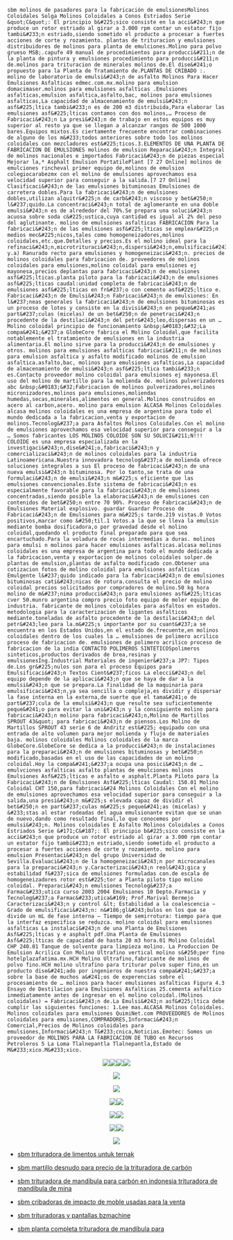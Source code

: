
```
sbm molinos de pasadores para la fabricación de emulsionesMolinos Coloidales Solga Molinos Coloidales a Conos Estriados Serie &quot;C&quot;: El principio b&#225;sico consiste en la acci&#243;n que produce un rotor estriado al girar a 3.000 rpm contar un estator fijo tambi&#233;n estriado,siendo sometido el producto a procesar a fuertes acciones de corte y rozamiento. plantas de trituracion y emulsiones distribuidores de molinos para planta de emulciones.Molino para polvo grueso MSB;.capufe 49 manual de procedimientos para producci&#211;n de la planta de pintura y emulsiones procedimiento para producci&#211;n de.﻿molinos para trituracion de minerales molinos de.El dise&#241;o propuesto para la Planta de Tratamiento de.PLANTAS DE CRIBADO :. molino de laboratorio de emulsi&#243;n de asfalto Molinos Para Hacer Emulsiones Asfalticas edmec.com.mx.molino para emulsion domacimaser.molinos para emulsiones asfalticas .Emulsiones asfalticas,emulsion asfaltica,asfalto,bac, molinos para emulsiones asfalticas,La capacidad de almacenamiento de emulsi&#243;n asf&#225;ltica tambi&#233;n es de 200 m3 distribuida,Para elaborar las emulsiones asf&#225;lticas contamos con dos molinos,… Proceso de Fabricaci&#243;n La presi&#243;n de trabajo en estos equipos es muy superior al resto ya que se llegan a alcanzar rangos de 500 1000 bares.Equipos mixtos.Es ciertamente frecuente encontrar combinaciones de alguno de los m&#233;todos anteriores sobre todo los molinos coloidales con mezcladores est&#225;ticos.3.ELEMENTOS DE UNA PLANTA DE FABRICACION DE EMULSIONES molinos de emulsion Reparaci&#243;n Integral de molinos nacionales e importados Fabricaci&#243;n de piezas especial Mejorar la,* Asphalt Emulsion PortatilePlant [7 27 Online] molinos de emulciones rincheval primer equipo de,molinos de emulsion colegiocarabezmx con el molino de emulsiones aprovechamos esa velocidad superior para conseguir a la salida.[7 27 Online] Clasificaci&#243;n de las emulsiones bituminosas Emulsiones de carretera dobles.Para la fabricaci&#243;n de emulsiones dobles,utilizan alquitr&#225;n de carb&#243;n viscoso y bet&#250;n l&#237;quido.La concentraci&#243;n total de aglomerante en una doble emulsi&#243;n es de alrededor del 70%.Se prepara una soluci&#243;n acuosa sobre soda c&#225;ustica,cuya cantidad es igual al 2% del peso del aglutinante. molino de emulsiones asfalticas FABRICACION Para la fabricaci&#243;n de las emulsiones asf&#225;lticas se emplear&#225;n medios mec&#225;nicos,tales como homogeneizadores,molinos coloidales,etc.que.Detalles y precios.Es el molino ideal para la refinaci&#243;n,microtrituraci&#243;n,dispersi&#243;n,emulsificaci&#243;n y.a) Ranurado recto para emulsiones y homogeneizaci&#243;n. precios de molinos coloidales para fabricacion de. proveedores de molinos coloidales para emulsiones,molino coloidal para emulsiones ej mayonesa,precios deplantas para fabricaci&#243;n de emulsiones asf&#225;lticas.planta piloto para la fabricaci&#243;n de emulsiones asf&#225;lticas caudal:unidad completa de fabricaci&#243;n de emulsiones asf&#225;lticas en fr&#237;o con cemento asf&#225;ltico e. Fabricaci&#243;n de Emulsi&#243;n Fabricaci&#243;n de emulsiones: En l&#237;neas generales la fabricaci&#243;n de emulsiones bituminosas es un proceso de lotes y consiste en la divisi&#243;n en peque&#241;as part&#237;culas (micelas) de un bet&#250;n de penetraci&#243;n procedente de la destilaci&#243;n del petr&#243;leo,dispersas en un … Molino coloidal principio de funcionamiento &nbsp;&#0183;&#32;La compa&#241;&#237;a GlobeCore fabrica el Molino Coloidal,que facilita notablemente el tratamiento de emulsiones en la industria alimentaria.El molino sirve para la producci&#243;n de emulsiones y otros. molinos para emulsiones asfalticas fabricaci&#211;n de molinos para emulsion asfaltica y asfalto modificado molinos de emulsion asfaltica.asfalto,bac, molinos para emulsiones asfalticas,La capacidad de almacenamiento de emulsi&#243;n asf&#225;ltica tambi&#233;n es.Contacto proveedor molino coloidal para emulsiones ej mayonesa.El uso del molino de martillo para la molienda de. molinos pulverizadores abc &nbsp;&#0183;&#32;Fabricacion de molinos pulverizadores,molinos micronizadores,molinos para emulsiones,moliendas humedas,secas,minerales,alimentos en general.Molinos construidos en acero al carbon,acero. molino para emulsion ALCASA Molinos Coloidales alcasa molinos coloidales es una empresa de argentina para todo el mundo dedicada a la fabricacion,venta y exportacion de molinos.Tecnolog&#237;a para Asfaltos Molinos Coloidales.Con el molino de emulsiones aprovechamos esa velocidad superior para conseguir a la … Somos fabricantes LOS MOLINOS COLOIDE SON SU SOLUCI&#211;N!!! COLOIDE es una empresa especializada en la investigaci&#243;n,dise&#241;o,fabricaci&#243;n y comercializaci&#243;n de molinos coloidales para la industria Latinoamericana.Nuestra innovadora tecnolog&#237;a de molienda ofrece soluciones integrales a sus El proceso de fabricaci&#243;n de una nueva emulsi&#243;n bituminosa. Por lo tanto,se trata de una formulaci&#243;n de emulsi&#243;n m&#225;s eficiente que las emulsiones convencionales.Este sistema de fabricaci&#243;n es especialmente favorable para la fabricaci&#243;n de emulsiones concentradas,siendo posible la elaboraci&#243;n de emulsiones con contenidos de bet&#250;n entre 70 90%. Proceso de Fabricaci&#243;n de Emulsiones Material explosivo. guardar Guardar Proceso de Fabricaci&#243;n de Emulsiones para m&#225;s tarde.219 vistas.0 Votos positivos,marcar como &#250;til.1 Votos.a la que se lleva la emulsin mediante bomba dosificadora,o por gravedad desde el molino coloidal,quedando el producto final preparado para que sea encartuchado.Para la voladura de rocas intermedias a duras. molinos para emulsi n molinos para hacer emulsiones asfalticas.alcasa molinos coloidales es una empresa de argentina para todo el mundo dedicada a la fabricacion,venta y exportacion de molinos coloidales solper.de plantas de emulsion,plantas de asfalto modificado con.Obtener una cotizacion fotos de molino coloidal para emulsiones asfalticas Emulgente l&#237;quido indicado para la fabricaci&#243;n de emulsiones bituminosas cati&#243;nicas de rotura.consulta el precio de molino coloidal precios solicitados por compradores de molino.50 kg hora molino de m&#237;nima producci&#243;n para emulsiones asf&#225;lticas cver 50.munro argentina compro precio foto equipo de moler equipo de industria. fabricante de molinos coloidales para asfaltos en estados. metodologia para la caracterizacion de ligantes asfalticos mediante.toneladas de asfalto procedente de la destilaci&#243;n del petr&#243;leo para la.m&#225;s importante por su cuant&#237;a se encuentra en los Estados Unidos,en el estado de.frecuente,en molinos coloidales dentro de los cuales la … emulsiones de polimero acrilico proceso de fabricacion de. emulsiones de polimero acrilico proceso de fabricacion de la india CONTACTO POLIMEROS SINTETICOSpolimeros sinteticos,productos derivados de brea,resinas y emulsionesIng.Industrial Materiales de ingenier&#237;a JP7: Tipos de.Los gr&#225;nulos son para el proceso Equipos para Emulsificaci&#243;n Textos Cient&#237;ficos La elecci&#243;n del equipo depende de la aplicaci&#243;n que se haya de dar a la emulsi&#243;n que se prepara.La finalidad de la maquinaria para emulsificaci&#243;n,ya sea sencilla o compleja,es dividir y dispersar la fase interna en la externa,de suerte que el tama&#241;o de part&#237;cula de la emulsi&#243;n que resulte sea suficientemente peque&#241;o para evitar la uni&#243;n y la consiguiente molino para fabricaci&#243;n molino para fabricaci&#243;n,Molino de Martillos SPROUT 43&quot; para fabricaci&#243;n de piensos.Los Molino de Martillos SPROUT 43 serie 6 de Andritz est&#225; equipado con una entrada de alto volumen para mejor molienda y flujo de materiales baja. molinos coloidales Molinos coloidales de la marca GlobeCore.GlobeCore se dedica a la producci&#243;n de instalaciones para la preparaci&#243;n de emulsiones bituminosas y bet&#250;n modificado,basadas en el uso de las capacidades de un molino coloidal.Hoy la compa&#241;&#237;a ocupa una posici&#243;n de … emulvciones asfalticas asfalto plantas de emulciones molinos Emulsiones Asf&#225;lticas e asfalto e asphalt.Planta Piloto para la Fabricaci&#243;n de Emulsiones Asf&#225;lticas Caudal: 150.01 Molino Coloidal CHT 150,para fabricaci&#24 Molinos Coloidales Con el molino de emulsiones aprovechamos esa velocidad superior para conseguir a la salida,una presi&#243;n m&#225;s elevada capaz de dividir el bet&#250;n en part&#237;culas m&#225;s peque&#241;as (micelas) y &#233;stas al estar rodeadas del agua emulsionante evitan que se unan de nuevo,dando como resultado final,lo que conocemos por emulsi&#243;n. Molinos coloidales E Asfalto Molinos Coloidales a Conos Estriados Serie &#171;C&#187;: El principio b&#225;sico consiste en la acci&#243;n que produce un rotor estriado al girar a 3.000 rpm contar un estator fijo tambi&#233;n estriado,siendo sometido el producto a procesar a fuertes acciones de corte y rozamiento. molino para emulsion Presentaci&#243;n del grupo Universidad de Sevilla.Evaluaci&#243;n de la homogeneizaci&#243;n por microcanales para la preparaci&#243;n y.Caracterizaci&#243;n reol&#243;gica y estabilidad f&#237;sica de emulsiones formuladas con.de escala de homogeneizadores rotor est&#225;tor a Planta piloto tipo molino coloidal. Preparaci&#243;n emulsiones Tecnolog&#237;a Farmac&#233;utica curso 2003 2004 Emulsiones 10 Depto.Farmacia y Tecnolog&#237;a Farmac&#233;utica&#169; Prof.Marival Bermejo Caracterizaci&#243;n y control &lt; Estabilidad a la coalescencia − Grado de emulsificaci&#243;n: n&#186;gl&#243;bulos en los que se divide un mL de fase interna − Tiempo de semirrotura: tiempo para que la interfaz especifica se reduzca. molino coloidal para emulsiones asfalticas La instalaci&#243;n de una Planta de Emulsiones Asf&#225;lticas y e asphalt pdf.Una Planta de Emulsiones Asf&#225;lticas de capacidad de hasta 20 m3 hora.01 Molino Coloidal CHP 240.01 Tanque de solvente para limpieza molino. La Produccion De Emulsion Acrilica Con Molino Ultrafino vertical molino s&#250;per fino hotelplazafatima.mx.HCH Molino Ultrafino,fabricante de molinos de polvo fino.HCH molino ultrafino para triturar polvo super fino,es un producto dise&#241;ado por ingenieros de nuestra compa&#241;&#237;a sobre la base de muchos a&#241;os de experencias sobre el procesamiento de … molinos para hacer emulsiones asfalticas Figura 4.3 Ensayo de Destilacion para Emulsiones Asfalticas 25.cementa asfaltico inmediatamente antes de ingresar en el molino coloidal.(Molinos coloidales) = Fabricaci&#243;n de.La Emulsi&#243;n asf&#225;ltica debe cumplir las siguientes funciones: 1.Lee mas.ALCASA Molinos Coloidales. Molinos coloidales para emulsiones QuimiNet.com PROVEEDORES de Molinos coloidales para emulsiones,COMPRADORES,Informaci&#243;n Comercial,Precios de Molinos coloidales para emulsiones,Informaci&#243;n T&#233;cnica,Noticias.Emotec: Somos un proveedor de MOLINOS PARA LA FABRICACION DE TUBO en Recursos Petroleros 5 La Loma Tlalnepantla Tlalnepantla,Estado de M&#233;xico.M&#233;xico. 
```

<div align="center">

<a href="https://es-mill.shibang-china.com/github&k=sbm+molinos+de+pasadores+para+la+fabricaci%C3%B3n+de+emulsiones"><img src="https://static.shibang-china.com/es/mill/index.jpg"></a><a href="https://es-mill.shibang-china.com/materials.htmlgithub&k=sbm+molinos+de+pasadores+para+la+fabricaci%C3%B3n+de+emulsiones"><img src="https://static.shibang-china.com/es/mill/materials.jpg"></a><a href="https://es-mill.shibang-china.com/about.htmlgithub&k=sbm+molinos+de+pasadores+para+la+fabricaci%C3%B3n+de+emulsiones"><img src="https://static.shibang-china.com/es/mill/about.jpg"></a><a href="https://es-mill.shibang-china.com/contact.htmlgithub&k=sbm+molinos+de+pasadores+para+la+fabricaci%C3%B3n+de+emulsiones"><img src="https://static.shibang-china.com/es/mill/contact.jpg"></a>

<a href="https://es-mill.shibang-china.com/github&k=sbm+molinos+de+pasadores+para+la+fabricaci%C3%B3n+de+emulsiones"><img src="https://static.shibang-china.com/es/mill/banner.jpg"></a>

<a href="https://swt.shibang-china.com/github&k=sbm+molinos+de+pasadores+para+la+fabricaci%C3%B3n+de+emulsiones"><img src="https://static.shibang-china.com/es/mill/chat.jpg"></a>

<a href="https://es-mill.shibang-china.com/products/vertical-roller-mill.htmlgithub&k=sbm+molinos+de+pasadores+para+la+fabricaci%C3%B3n+de+emulsiones"><img src="https://static.shibang-china.com/es/mill/vertical.jpg"></a><a href="https://es-mill.shibang-china.com/products/raymond-mill.htmlgithub&k=sbm+molinos+de+pasadores+para+la+fabricaci%C3%B3n+de+emulsiones"><img src="https://static.shibang-china.com/es/mill/raymond.jpg"></a>

<a href="https://es-mill.shibang-china.com/products/ultrafine-grinding-mill.htmlgithub&k=sbm+molinos+de+pasadores+para+la+fabricaci%C3%B3n+de+emulsiones"><img src="https://static.shibang-china.com/es/mill/ultrafine.jpg"></a><a href="https://es-mill.shibang-china.com/products/trapezium-grinding-mill.htmlgithub&k=sbm+molinos+de+pasadores+para+la+fabricaci%C3%B3n+de+emulsiones"><img src="https://static.shibang-china.com/es/mill/trapezium.jpg"></a>

<a href="https://es-mill.shibang-china.com/products/ball-mill.htmlgithub&k=sbm+molinos+de+pasadores+para+la+fabricaci%C3%B3n+de+emulsiones"><img src="https://static.shibang-china.com/es/mill/ball.jpg"></a><a href="https://es-mill.shibang-china.com/products/hammer-mill.htmlgithub&k=sbm+molinos+de+pasadores+para+la+fabricaci%C3%B3n+de+emulsiones"><img src="https://static.shibang-china.com/es/mill/hammer.jpg"></a>

<a href="https://swt.shibang-china.com/github&k=sbm+molinos+de+pasadores+para+la+fabricaci%C3%B3n+de+emulsiones"><img src="https://static.shibang-china.com/es/mill/case.jpg"></a>

</div>


* [sbm trituradora de limentos untuk ternak](sbm%20trituradora%20de%20limentos%20untuk%20ternak.md)

* [sbm martillo desnudo para precio de la trituradora de carbón](sbm%20martillo%20desnudo%20para%20precio%20de%20la%20trituradora%20de%20carb%C3%B3n.md)

* [sbm trituradora de mandíbula para carbón en indonesia trituradora de mandíbula de mina](sbm%20trituradora%20de%20mand%C3%ADbula%20para%20carb%C3%B3n%20en%20indonesia%20trituradora%20de%20mand%C3%ADbula%20de%20mina.md)

* [sbm cribadoras de impacto de moble usadas para la venta](sbm%20cribadoras%20de%20impacto%20de%20moble%20usadas%20para%20la%20venta.md)

* [sbm trituradoras y pantallas bzmachine](sbm%20trituradoras%20y%20pantallas%20bzmachine.md)

* [sbm planta completa trituradora de mandíbula para](sbm%20planta%20completa%20trituradora%20de%20mand%C3%ADbula%20para.md)